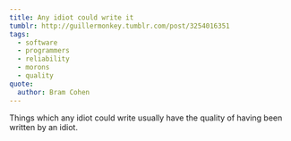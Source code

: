 ```yaml
---
title: Any idiot could write it
tumblr: http://guillermonkey.tumblr.com/post/3254016351
tags:
  - software
  - programmers
  - reliability
  - morons
  - quality
quote:
  author: Bram Cohen
---
```


Things which any idiot could write usually have the quality of having been written by an idiot.
